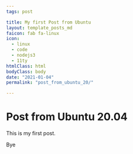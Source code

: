 ```yaml
---
tags: post

title: My first Post from Ubuntu
layout: template_posts_md
faicon: fab fa-linux
icon:
  - linux
  - code
  - nodejs3
  - 11ty
htmlClass: html
bodyClass: body
date: "2021-01-04"
permalink: "post_from_ubuntu_20/"

---
```

# Post from Ubuntu 20.04

This is my first post.


Bye